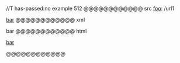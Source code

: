 //T has-passed:no
example 512
@@@@@@@@@@@@ src
[foo]: /url1

[foo]: /url2

[bar][foo]
@@@@@@@@@@@@ xml
<?xml version="1.0" encoding="UTF-8"?>
<!DOCTYPE document SYSTEM "CommonMark.dtd">
<document xmlns="http://commonmark.org/xml/1.0">
  <paragraph>
    <link destination="/url1" title="">
      <text>bar</text>
    </link>
  </paragraph>
</document>
@@@@@@@@@@@@ html
<p><a href="/url1">bar</a></p>
@@@@@@@@@@@@
